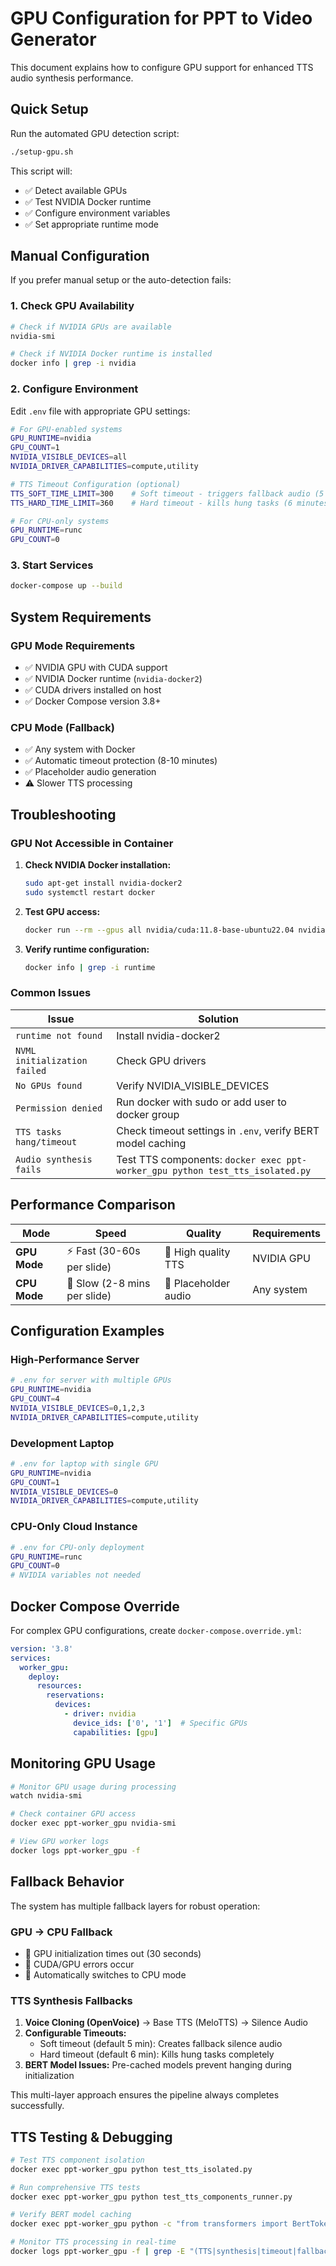 # GPU Configuration for PPT to Video Generator

This document explains how to configure GPU support for enhanced TTS audio synthesis performance.

## Quick Setup

Run the automated GPU detection script:

```bash
./setup-gpu.sh
```

This script will:
- ✅ Detect available GPUs
- ✅ Test NVIDIA Docker runtime
- ✅ Configure environment variables
- ✅ Set appropriate runtime mode

## Manual Configuration

If you prefer manual setup or the auto-detection fails:

### 1. Check GPU Availability

```bash
# Check if NVIDIA GPUs are available
nvidia-smi

# Check if NVIDIA Docker runtime is installed
docker info | grep -i nvidia
```

### 2. Configure Environment

Edit `.env` file with appropriate GPU settings:

```bash
# For GPU-enabled systems
GPU_RUNTIME=nvidia
GPU_COUNT=1
NVIDIA_VISIBLE_DEVICES=all
NVIDIA_DRIVER_CAPABILITIES=compute,utility

# TTS Timeout Configuration (optional)
TTS_SOFT_TIME_LIMIT=300    # Soft timeout - triggers fallback audio (5 minutes)
TTS_HARD_TIME_LIMIT=360    # Hard timeout - kills hung tasks (6 minutes)

# For CPU-only systems  
GPU_RUNTIME=runc
GPU_COUNT=0
```

### 3. Start Services

```bash
docker-compose up --build
```

## System Requirements

### GPU Mode Requirements
- ✅ NVIDIA GPU with CUDA support
- ✅ NVIDIA Docker runtime (`nvidia-docker2`)
- ✅ CUDA drivers installed on host
- ✅ Docker Compose version 3.8+

### CPU Mode (Fallback)
- ✅ Any system with Docker
- ✅ Automatic timeout protection (8-10 minutes)
- ✅ Placeholder audio generation
- ⚠️  Slower TTS processing

## Troubleshooting

### GPU Not Accessible in Container

1. **Check NVIDIA Docker installation:**
   ```bash
   sudo apt-get install nvidia-docker2
   sudo systemctl restart docker
   ```

2. **Test GPU access:**
   ```bash
   docker run --rm --gpus all nvidia/cuda:11.8-base-ubuntu22.04 nvidia-smi
   ```

3. **Verify runtime configuration:**
   ```bash
   docker info | grep -i runtime
   ```

### Common Issues

| Issue | Solution |
|-------|----------|
| `runtime not found` | Install nvidia-docker2 |
| `NVML initialization failed` | Check GPU drivers |
| `No GPUs found` | Verify NVIDIA_VISIBLE_DEVICES |
| `Permission denied` | Run docker with sudo or add user to docker group |
| `TTS tasks hang/timeout` | Check timeout settings in `.env`, verify BERT model caching |
| `Audio synthesis fails` | Test TTS components: `docker exec ppt-worker_gpu python test_tts_isolated.py` |

## Performance Comparison

| Mode | Speed | Quality | Requirements |
|------|-------|---------|--------------|
| **GPU Mode** | ⚡ Fast (30-60s per slide) | 🎯 High quality TTS | NVIDIA GPU |
| **CPU Mode** | 🐢 Slow (2-8 mins per slide) | 📢 Placeholder audio | Any system |

## Configuration Examples

### High-Performance Server
```bash
# .env for server with multiple GPUs
GPU_RUNTIME=nvidia
GPU_COUNT=4
NVIDIA_VISIBLE_DEVICES=0,1,2,3
NVIDIA_DRIVER_CAPABILITIES=compute,utility
```

### Development Laptop
```bash
# .env for laptop with single GPU
GPU_RUNTIME=nvidia  
GPU_COUNT=1
NVIDIA_VISIBLE_DEVICES=0
NVIDIA_DRIVER_CAPABILITIES=compute,utility
```

### CPU-Only Cloud Instance
```bash
# .env for CPU-only deployment
GPU_RUNTIME=runc
GPU_COUNT=0
# NVIDIA variables not needed
```

## Docker Compose Override

For complex GPU configurations, create `docker-compose.override.yml`:

```yaml
version: '3.8'
services:
  worker_gpu:
    deploy:
      resources:
        reservations:
          devices:
            - driver: nvidia
              device_ids: ['0', '1']  # Specific GPUs
              capabilities: [gpu]
```

## Monitoring GPU Usage

```bash
# Monitor GPU usage during processing
watch nvidia-smi

# Check container GPU access
docker exec ppt-worker_gpu nvidia-smi

# View GPU worker logs
docker logs ppt-worker_gpu -f
```

## Fallback Behavior

The system has multiple fallback layers for robust operation:

### GPU → CPU Fallback
- 🔄 GPU initialization times out (30 seconds)
- 🔄 CUDA/GPU errors occur
- 🔄 Automatically switches to CPU mode

### TTS Synthesis Fallbacks
1. **Voice Cloning (OpenVoice)** → Base TTS (MeloTTS) → Silence Audio
2. **Configurable Timeouts:**
   - Soft timeout (default 5 min): Creates fallback silence audio
   - Hard timeout (default 6 min): Kills hung tasks completely
3. **BERT Model Issues:** Pre-cached models prevent hanging during initialization

This multi-layer approach ensures the pipeline always completes successfully.

## TTS Testing & Debugging

```bash
# Test TTS component isolation
docker exec ppt-worker_gpu python test_tts_isolated.py

# Run comprehensive TTS tests
docker exec ppt-worker_gpu python test_tts_components_runner.py

# Verify BERT model caching
docker exec ppt-worker_gpu python -c "from transformers import BertTokenizer; print('BERT OK')"

# Monitor TTS processing in real-time
docker logs ppt-worker_gpu -f | grep -E "(TTS|synthesis|timeout|fallback)"
```